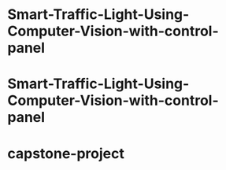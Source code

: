 # Smart-Traffic-Light-Using-Computer-Vision-with-control-panel
# Smart-Traffic-Light-Using-Computer-Vision-with-control-panel
# capstone-project
